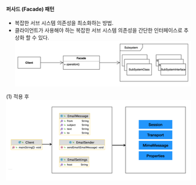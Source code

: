 #### 퍼사드 (Facade) 패턴
- 복잡한 서브 시스템 의존성을 최소화하는 방법.
- 클라이언트가 사용해야 하는 복잡한 서브 시스템 의존성을 간단한 인터페이스로 추상화 할 수 있다.
![IMAGES](../report/images/facade01.png)     

(1) 적용 후
![IMAGES](../report/images/facade02.png)